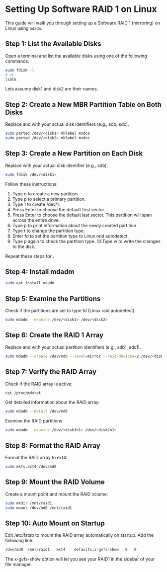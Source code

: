 # Setting Up Software RAID 1 on Linux

This guide will walk you through setting up a Software RAID 1 (mirroring) on Linux using `mdadm`.

## Step 1: List the Available Disks

Open a terminal and list the available disks using one of the following commands:

```sh
sudo fdisk -l
# or
lsblk
```

Lets assume disk1 and disk2 are their names.

## Step 2: Create a New MBR Partition Table on Both Disks

Replace <disk1> and <disk2> with your actual disk identifiers (e.g., sdb, sdc).

```sh
sudo parted /dev/<disk1> mklabel msdos
sudo parted /dev/<disk2> mklabel msdos
```

## Step 3: Create a New Partition on Each Disk

Replace <disk1> with your actual disk identifier (e.g., sdb).

```sh
sudo fdisk /dev/<disk1>
```

Follow these instructions:

  1. Type n to create a new partition.
  2. Type p to select a primary partition.
  3. Type 1 to create /dev/<disk1>1.
  4. Press Enter to choose the default first sector.
  5. Press Enter to choose the default last sector. This partition will span across the entire drive.
  6. Type p to print information about the newly created partition.
  7. Type t to change the partition type.
  8. Enter fd to set the partition type to Linux raid autodetect.
  9. Type p again to check the partition type.
  10.Type w to write the changes to the disk.

Repeat these steps for <disk2>.


## Step 4: Install mdadm

```sh
sudo apt install mdadm
```

## Step 5: Examine the Partitions

Check if the partitions are set to type fd (Linux raid autodetect).

```sh
sudo mdadm --examine /dev/<disk1> /dev/<disk2>
```


## Step 6: Create the RAID 1 Array

Replace <disk1n1> and <disk2n1> with your actual partition identifiers (e.g., sdb1, sdc1).

```sh
sudo mdadm --create /dev/md0 --level=mirror --raid-devices=2 /dev/<disk1n1> /dev/<disk2n1>
```

## Step 7: Verify the RAID Array

Check if the RAID array is active:

```sh
cat /proc/mdstat
```

Get detailed information about the RAID array:

```sh
sudo mdadm --detail /dev/md0
```

Examine the RAID partitions:

```sh
sudo mdadm --examine /dev/<disk1n1> /dev/<disk2n1>
```

## Step 8: Format the RAID Array

Format the RAID array to ext4:

```sh
sudo mkfs.ext4 /dev/md0
```

## Step 9: Mount the RAID Volume

Create a mount point and mount the RAID volume:

```sh
sudo mkdir /mnt/raid1
sudo mount /dev/md0 /mnt/raid1
```

## Step 10: Auto Mount on Startup

Edit /etc/fstab to mount the RAID array automatically on startup. Add the following line:

```sh
/dev/md0  /mnt/raid1   ext4    defaults,x-gvfs-show   0   0
```

The x-gvfs-show option will let you see your RAID1 in the sidebar of your file manager.
